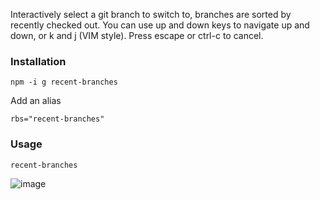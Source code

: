 Interactively select a git branch to switch to, branches are sorted by recently checked out. You can use up and down keys to navigate up and down, or k and j (VIM style). Press escape or ctrl-c to cancel.

### Installation
```
npm -i g recent-branches
```

Add an alias
```
rbs="recent-branches"
```

### Usage

```
recent-branches
```

![image](https://i.ibb.co/gR4HKwc/Screen-Shot-2022-01-12-at-2-24-03-PM.png)
